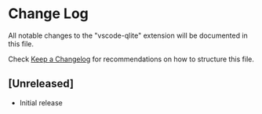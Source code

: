 # Change Log

All notable changes to the "vscode-qlite" extension will be documented in this file.

Check [Keep a Changelog](http://keepachangelog.com/) for recommendations on how to structure this file.

## [Unreleased]

- Initial release